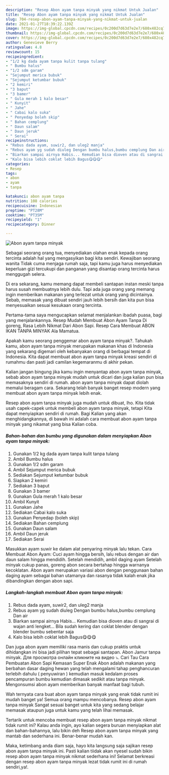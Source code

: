```yaml
---
description: "Resep Abon ayam tanpa minyak yang nikmat Untuk Jualan"
title: "Resep Abon ayam tanpa minyak yang nikmat Untuk Jualan"
slug: 704-resep-abon-ayam-tanpa-minyak-yang-nikmat-untuk-jualan
date: 2021-01-27T18:39:22.139Z
image: https://img-global.cpcdn.com/recipes/0c200d7d63d7e2e7/680x482cq70/abon-ayam-tanpa-minyak-foto-resep-utama.jpg
thumbnail: https://img-global.cpcdn.com/recipes/0c200d7d63d7e2e7/680x482cq70/abon-ayam-tanpa-minyak-foto-resep-utama.jpg
cover: https://img-global.cpcdn.com/recipes/0c200d7d63d7e2e7/680x482cq70/abon-ayam-tanpa-minyak-foto-resep-utama.jpg
author: Genevieve Berry
ratingvalue: 4.8
reviewcount: 15
recipeingredient:
- "1/2 kg dada ayam tanpa kulit tanpa tulang"
- " Bumbu halus"
- "1/2 sdm garam"
- "Sejumput merica bubuk"
- "Sejumput ketumbar bubuk"
- "2 kemiri"
- "3 baput"
- "3 bamer"
- " Gula merah 1 kalo besar"
- " Kunyit"
- " Jahe"
- " Cabai kalo suka"
- " Penyedap boleh skip"
- " Bahan cemplung"
- " Daun salam"
- " Daun jeruk"
- " Serai"
recipeinstructions:
- "Rebus dada ayam, suwir2, dan uleg2 manja"
- "Rebus ayam yg sudah diuleg Dengan bumbu halus,bumbu cemplung Dan air"
- "Biarkan sampai airnya Habis... Kemudian bisa dioven atau di sangrai di wajan anti lengket... Bila sudah kering dan coklat blender dengan blender bumbu sebentar saja"
- "Kalo bisa lebih coklat lebih Bagus😋😋😋"
categories:
- Resep
tags:
- abon
- ayam
- tanpa

katakunci: abon ayam tanpa 
nutrition: 108 calories
recipecuisine: Indonesian
preptime: "PT28M"
cooktime: "PT35M"
recipeyield: "1"
recipecategory: Dinner

---
```



![Abon ayam tanpa minyak](https://img-global.cpcdn.com/recipes/0c200d7d63d7e2e7/680x482cq70/abon-ayam-tanpa-minyak-foto-resep-utama.jpg)

Sebagai seorang orang tua, menyediakan olahan enak kepada orang tercinta adalah hal yang mengasyikan bagi kita sendiri. Kewajiban seorang  wanita Tidak cuma menjaga rumah saja, tapi kamu juga harus menyediakan keperluan gizi tercukupi dan panganan yang disantap orang tercinta harus menggugah selera.

Di era  sekarang, kamu memang dapat membeli santapan instan meski tanpa harus susah membuatnya lebih dulu. Tapi ada juga orang yang memang ingin memberikan makanan yang terlezat untuk orang yang dicintainya. Sebab, memasak yang dibuat sendiri jauh lebih bersih dan kita pun bisa menyesuaikan sesuai kesukaan orang tercinta. 

Pertama-tama saya mengucapkan selamat menjalankan ibadah puasa, bagi yang menjalankannya. Resep Mudah Membuat Abon Ayam Tanpa Di goreng, Rasa Lebih Nikmat Dari Abon Sapi. Resep Cara Membuat ABON IKAN TANPA MINYAK Ala Mamatua.

Apakah kamu seorang penggemar abon ayam tanpa minyak?. Tahukah kamu, abon ayam tanpa minyak merupakan makanan khas di Indonesia yang sekarang digemari oleh kebanyakan orang di berbagai tempat di Indonesia. Kita dapat membuat abon ayam tanpa minyak kreasi sendiri di rumahmu dan pasti jadi camilan kegemaranmu di akhir pekan.

Kalian jangan bingung jika kamu ingin menyantap abon ayam tanpa minyak, sebab abon ayam tanpa minyak mudah untuk dicari dan juga kalian pun bisa memasaknya sendiri di rumah. abon ayam tanpa minyak dapat diolah memalui beragam cara. Sekarang telah banyak banget resep modern yang membuat abon ayam tanpa minyak lebih enak.

Resep abon ayam tanpa minyak juga mudah untuk dibuat, lho. Kita tidak usah capek-capek untuk membeli abon ayam tanpa minyak, tetapi Kita dapat menyiapkan sendiri di rumah. Bagi Kalian yang akan menghidangkannya, di bawah ini adalah cara membuat abon ayam tanpa minyak yang nikamat yang bisa Kalian coba.

<!--inarticleads1-->

##### Bahan-bahan dan bumbu yang digunakan dalam menyiapkan Abon ayam tanpa minyak:

1. Gunakan 1/2 kg dada ayam tanpa kulit tanpa tulang
1. Ambil  Bumbu halus
1. Gunakan 1/2 sdm garam
1. Ambil Sejumput merica bubuk
1. Sediakan Sejumput ketumbar bubuk
1. Siapkan 2 kemiri
1. Sediakan 3 baput
1. Gunakan 3 bamer
1. Gunakan  Gula merah 1 kalo besar
1. Ambil  Kunyit
1. Gunakan  Jahe
1. Sediakan  Cabai kalo suka
1. Gunakan  Penyedap (boleh skip)
1. Sediakan  Bahan cemplung
1. Gunakan  Daun salam
1. Ambil  Daun jeruk
1. Sediakan  Serai


Masukkan ayam suwir ke dalam alat penyaring minyak lalu tekan. Cara Membuat Abon Ayam: Cuci ayam hingga bersih, lalu rebus dengan air dan daun salam hingga mendidih. Setelah mendidih, ambil daging ayam Setelah minyak cukup panas, goreng abon secara bertahap hingga warnanya kecoklatan. Abon ayam merupakan variasi abon dengan penggunaan bahan daging ayam sebagai bahan utamanya dan rasanya tidak kalah enak jika dibandingkan dengan abon sapi. 

<!--inarticleads2-->

##### Langkah-langkah membuat Abon ayam tanpa minyak:

1. Rebus dada ayam, suwir2, dan uleg2 manja
1. Rebus ayam yg sudah diuleg Dengan bumbu halus,bumbu cemplung Dan air
1. Biarkan sampai airnya Habis... Kemudian bisa dioven atau di sangrai di wajan anti lengket... Bila sudah kering dan coklat blender dengan blender bumbu sebentar saja
1. Kalo bisa lebih coklat lebih Bagus😋😋😋


Dan juga abon ayam memiliki rasa manis dan cukup praktis untuk dihidangkan ini bisa jadi pilihan tepat sebagai santapan. Abon Jamur tanpa minyak. Для просмотра онлайн кликните на видео ⤵. Cari Tau Cara Pembuatan Abon Sapi Kemasan Super Enak Abon adalah makanan yang berbahan dasar daging hewan yang telah mengalami tahap penghancuran terlebih dahulu ( penyuwiran ) kemudian masuk kedalam proses pencampuran bumbu kemudian dimasak sedikit atau tanpa minyak. Mengonsumsi abon ayam memberikan banyak manfaat bagi tubuh. 

Wah ternyata cara buat abon ayam tanpa minyak yang enak tidak rumit ini mudah banget ya! Semua orang mampu mencobanya. Resep abon ayam tanpa minyak Sangat sesuai banget untuk kita yang sedang belajar memasak ataupun juga untuk kamu yang telah lihai memasak.

Tertarik untuk mencoba membuat resep abon ayam tanpa minyak nikmat tidak rumit ini? Kalau anda ingin, ayo kalian segera buruan menyiapkan alat dan bahan-bahannya, lalu bikin deh Resep abon ayam tanpa minyak yang mantab dan sederhana ini. Benar-benar mudah kan. 

Maka, ketimbang anda diam saja, hayo kita langsung saja sajikan resep abon ayam tanpa minyak ini. Pasti kalian tiidak akan nyesel sudah bikin resep abon ayam tanpa minyak nikmat sederhana ini! Selamat berkreasi dengan resep abon ayam tanpa minyak lezat tidak rumit ini di rumah sendiri,ya!.

